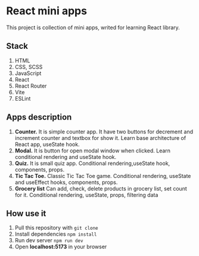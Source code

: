 # React mini apps

This project is collection of mini apps, writed for learning React library.

## Stack

1. HTML
2. CSS, SCSS
3. JavaScript
4. React
5. React Router
6. Vite
7. ESLint

## Apps description

1. **Counter.** It is simple counter app. It have two buttons for decrement and increment counter and textbox for show it. Learn base architecture of React app, useState hook.
2. **Modal.** It is button for open modal window when clicked. Learn conditional rendering and useState hook.
3. **Quiz.** It is small quiz app. Conditional rendering,useState hook, components, props.
4. **Tic Tac Toe.** Classic Tic Tac Toe game. Conditional rendering, useState and useEffect hooks, components, props.
5. **Grocery list** Can add, check, delete products in grocery list, set count for it. Conditional rendering, useState, props, filtering data


## How use it
1. Pull this repository with ```git clone```
2. Install dependencies ```npm install```
3. Run dev server ```npm run dev```
4. Open **localhost:5173** in your browser
